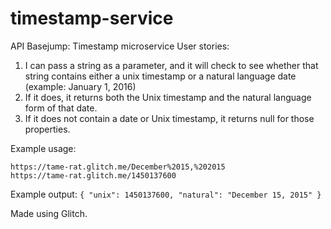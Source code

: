 # timestamp-service

API Basejump: Timestamp microservice
User stories:
1) I can pass a string as a parameter, and it will check to see whether that string contains either a unix timestamp or a natural language date (example: January 1, 2016)
2) If it does, it returns both the Unix timestamp and the natural language form of that date.
3) If it does not contain a date or Unix timestamp, it returns null for those properties.

Example usage:
```
https://tame-rat.glitch.me/December%2015,%202015
https://tame-rat.glitch.me/1450137600
```

Example output:
`{ "unix": 1450137600, "natural": "December 15, 2015" }`

Made using Glitch.
